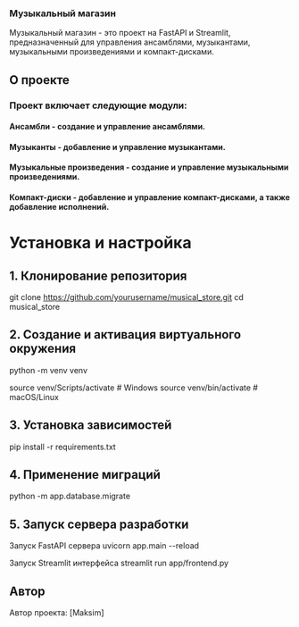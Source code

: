 ### Музыкальный магазин
Музыкальный магазин - это проект на FastAPI и Streamlit, предназначенный для управления ансамблями, музыкантами, музыкальными произведениями и компакт-дисками.

## О проекте
### Проект включает следующие модули:
#### Ансамбли - создание и управление ансамблями.
#### Музыканты - добавление и управление музыкантами.
#### Музыкальные произведения - создание и управление музыкальными произведениями.
#### Компакт-диски - добавление и управление компакт-дисками, а также добавление исполнений.
# Установка и настройка
## 1. Клонирование репозитория
git clone https://github.com/yourusername/musical_store.git
cd musical_store

## 2. Создание и активация виртуального окружения
python -m venv venv

source venv/Scripts/activate # Windows
source venv/bin/activate # macOS/Linux

## 3. Установка зависимостей
pip install -r requirements.txt

## 4. Применение миграций
python -m app.database.migrate

## 5. Запуск сервера разработки
Запуск FastAPI сервера
uvicorn app.main
--reload

Запуск Streamlit интерфейса
streamlit run app/frontend.py

## Автор
Автор проекта: [Maksim]
